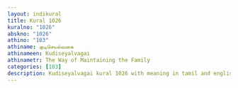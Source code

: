 ```yaml
---
layout: indikural
title: Kural 1026
kuralno: "1026"
abskno: "1026"
athino: "103"
athiname: குடிசெயல்வகை
athinameen: Kudiseyalvagai
athinametr: The Way of Maintaining the Family
categories: [103]
description: Kudiseyalvagai kural 1026 with meaning in tamil and english 
---
```


